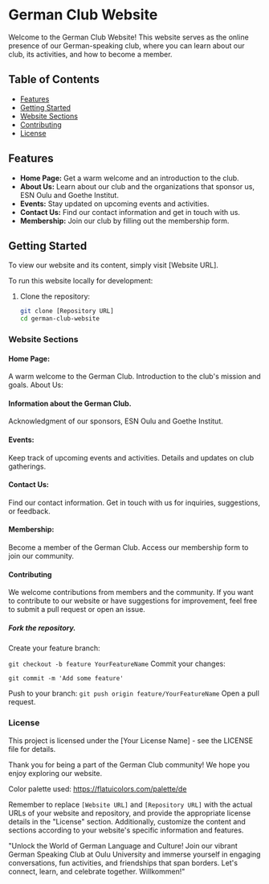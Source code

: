 # German Club Website

Welcome to the German Club Website! This website serves as the online presence of our German-speaking club, where you can learn about our club, its activities, and how to become a member. 

## Table of Contents

- [Features](#features)
- [Getting Started](#getting-started)
- [Website Sections](#website-sections)
- [Contributing](#contributing)
- [License](#license)

## Features

- **Home Page:** Get a warm welcome and an introduction to the club.
- **About Us:** Learn about our club and the organizations that sponsor us, ESN Oulu and Goethe Institut.
- **Events:** Stay updated on upcoming events and activities.
- **Contact Us:** Find our contact information and get in touch with us.
- **Membership:** Join our club by filling out the membership form.

## Getting Started

To view our website and its content, simply visit [Website URL].

To run this website locally for development:

1. Clone the repository:

   ```bash
   git clone [Repository URL]
   cd german-club-website
### Website Sections
#### Home Page:

A warm welcome to the German Club.
Introduction to the club's mission and goals.
About Us:

#### Information about the German Club.
Acknowledgment of our sponsors, ESN Oulu and Goethe Institut.
#### Events:

Keep track of upcoming events and activities.
Details and updates on club gatherings.
#### Contact Us:

Find our contact information.
Get in touch with us for inquiries, suggestions, or feedback.
#### Membership:

Become a member of the German Club.
Access our membership form to join our community.
#### Contributing

We welcome contributions from members and the community. If you want to contribute to our website or have suggestions for improvement, feel free to submit a pull request or open an issue.

##### Fork the repository.
Create your feature branch:

`` git checkout -b feature YourFeatureName
``
Commit your changes: 

``git commit -m 'Add some feature'``

Push to your branch:
 ``git push origin feature/YourFeatureName``
Open a pull request.

### License
This project is licensed under the [Your License Name] - see the LICENSE file for details.

Thank you for being a part of the German Club community! We hope you enjoy exploring our website.

Color palette used: https://flatuicolors.com/palette/de

Remember to replace `[Website URL]` and `[Repository URL]` with the actual URLs of your website and repository, and provide the appropriate license details in the "License" section. Additionally, customize the content and sections according to your website's specific information and features.


"Unlock the World of German Language and Culture! Join our vibrant German Speaking Club at Oulu University and immerse yourself in engaging conversations, fun activities, and friendships that span borders. Let's connect, learn, and celebrate together. Willkommen!"

